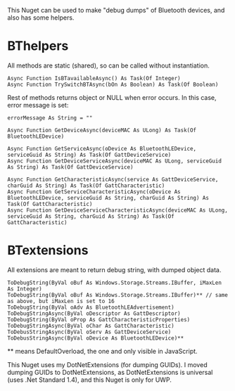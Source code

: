 ﻿
This Nuget can be used to make "debug dumps" of Bluetooth devices, and also has some helpers.

# BThelpers
 All methods are static (shared), so can be called without instantiation.

    Async Function IsBTavailableAsync() As Task(Of Integer)
    Async Function TrySwitchBTAsync(bOn As Boolean) As Task(Of Boolean)

Rest of methods returns object or NULL when error occurs. In this case, error message is set:

    errorMessage As String = ""

    Async Function GetDeviceAsync(deviceMAC As ULong) As Task(Of BluetoothLEDevice)

    Async Function GetServiceAsync(oDevice As BluetoothLEDevice, serviceGuid As String) As Task(Of GattDeviceService)
    Async Function GetDeviceServiceAsync(deviceMAC As ULong, serviceGuid As String) As Task(Of GattDeviceService)

    Async Function GetCharacteristicAsync(service As GattDeviceService, charGuid As String) As Task(Of GattCharacteristic)
    Async Function GetServiceCharacteristicAsync(oDevice As BluetoothLEDevice, serviceGuid As String, charGuid As String) As Task(Of GattCharacteristic)
    Async Function GetDeviceServiceCharacteristicAsync(deviceMAC As ULong, serviceGuid As String, charGuid As String) As Task(Of GattCharacteristic)


# BTextensions

 All extensions are meant to return debug string, with dumped object data.

    ToDebugString(ByVal oBuf As Windows.Storage.Streams.IBuffer, iMaxLen As Integer)
    ToDebugString(ByVal oBuf As Windows.Storage.Streams.IBuffer)** // same as above, but iMaxLen is set to 16
    ToDebugString(ByVal oAdv As BluetoothLEAdvertisement)
    ToDebugStringAsync(ByVal oDescriptor As GattDescriptor)
    ToDebugString(ByVal oProp As GattCharacteristicProperties)
    ToDebugStringAsync(ByVal oChar As GattCharacteristic)
    ToDebusStringAsync(ByVal oServ As GattDeviceService)
    ToDebusStringAsync(ByVal oDevice As BluetoothLEDevice)**

** means DefaultOverload, the one and only visible in JavaScript.

This Nuget uses my DotNetExtensions (for dumping GUIDs). I moved dumping GUIDs to DotNetExtensions, as DotNetExtensions is universal (uses .Net Standard 1.4), and this Nuget is only for UWP.